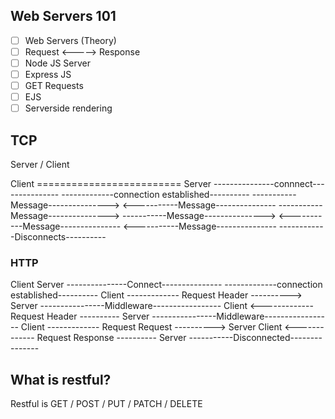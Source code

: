 ## Web Servers 101

- [ ] Web Servers (Theory)
- [ ] Request <-----> Response
- [ ] Node JS Server
- [ ] Express JS
- [ ] GET Requests
- [ ] EJS
- [ ] Serverside rendering

## TCP

Server / Client

Client ========================= Server
---------------connnect---------------
-------------connection established----------
-----------Message--------------->
<-----------Message---------------
-----------Message--------------->
-----------Message--------------->
<-----------Message---------------
<-----------Message---------------
------------Disconnects----------

### HTTP

Client Server
---------------Connect---------------
-------------connection established----------
Client ------------- Request Header ----------> Server
----------------Middleware-----------------
Client <------------- Request Header ---------- Server
----------------Middleware-----------------
Client ------------- Request Request ----------> Server
Client <------------- Request Response ---------- Server
-----------Disconnected---------------

## What is restful?

Restful is GET / POST / PUT / PATCH / DELETE

